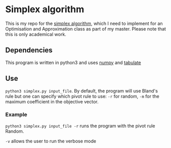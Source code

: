 # Simplex algorithm

This is my repo for the [simplex algorithm](https://en.wikipedia.org/wiki/Simplex_algorithm), which I need to implement for an Optimisation and Approximation class as part of my master. Please note that this is only academical work.

## Dependencies

This program is written in python3 and uses [numpy](http://www.numpy.org/) and [tabulate](https://pypi.python.org/pypi/tabulate)

## Use

`python3 simplex.py input_file`. By default, the program will use Bland's rule but one can specify which pivot rule to use: `-r` for random, `-m` for the maximum coefficient in the objective vector.

### Example
`python3 simplex.py input_file -r` runs the program with the pivot rule Random.

`-v` allows the user to run the verbose mode
